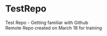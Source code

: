 # TestRepo
Test Repo - Getting familiar with Github<br>
Remote Repo created on March 18 for training
